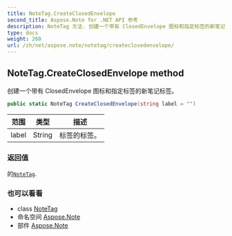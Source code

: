 ```yaml
---
title: NoteTag.CreateClosedEnvelope
second_title: Aspose.Note for .NET API 参考
description: NoteTag 方法. 创建一个带有 ClosedEnvelope 图标和指定标签的新笔记标签
type: docs
weight: 260
url: /zh/net/aspose.note/notetag/createclosedenvelope/
---
```

## NoteTag.CreateClosedEnvelope method

创建一个带有 ClosedEnvelope 图标和指定标签的新笔记标签。

```csharp
public static NoteTag CreateClosedEnvelope(string label = "")
```

| 范围 | 类型 | 描述 |
| --- | --- | --- |
| label | String | 标签的标签。 |

### 返回值

的[`NoteTag`](../).

### 也可以看看

* class [NoteTag](../)
* 命名空间 [Aspose.Note](../../notetag/)
* 部件 [Aspose.Note](../../../)


